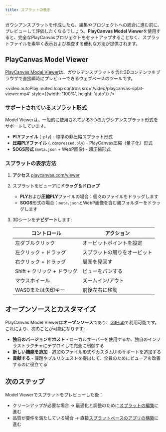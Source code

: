 ```yaml
---
title: スプラットの表示
---
```


ガウシアンスプラットを作成したら、編集やプロジェクトへの統合に進む前に、プレビューして評価したくなるでしょう。**PlayCanvas Model Viewer**を使用すると、完全なPlayCanvasプロジェクトをセットアップすることなく、スプラットファイルを素早く表示および検査する便利な方法が提供されます。

## PlayCanvas Model Viewer

[PlayCanvas Model Viewer](https://playcanvas.com/viewer)は、ガウシアンスプラットを含む3Dコンテンツをブラウザで直接瞬時にプレビューできるウェブベースのツールです。

<video autoPlay muted loop controls src='/video/playcanvas-splat-viewer.mp4' style={{width: '100%', height: 'auto'}} />

### サポートされているスプラット形式

Model Viewerは、一般的に使用されている3つのガウシアンスプラット形式をサポートしています。

- **PLYファイル** (`.ply`) - 標準の非圧縮スプラット形式
- **圧縮PLYファイル** (`.compressed.ply`) - PlayCanvas圧縮（量子化）形式
- **SOGS形式** (`meta.json` + WebP画像) - 超圧縮形式

### スプラットの表示方法

1. **アクセス** [playcanvas.com/viewer](https://playcanvas.com/viewer)
2. スプラットをビューアに**ドラッグ＆ドロップ**
    - **PLY**および**圧縮PLY**ファイルの場合：個々のファイルをドラッグします
    - **SOGS**形式の場合：`meta.json`とWebP画像を含む親フォルダーをドラッグします
3. 3Dシーンを**ナビゲート**します:

    | コントロール | アクション |
    |--------------|------------|
    | 左ダブルクリック | オービットポイントを設定 |
    | 左クリック + ドラッグ | スプラットの周りをオービット |
    | 右クリック + ドラッグ | 周囲を見回す |
    | Shift + クリック + ドラッグ | ビューをパンする |
    | マウスホイール | ズームイン/アウト |
    | WASDまたは矢印キー | 前後左右に移動 |

## オープンソースとカスタマイズ

PlayCanvas Model Viewerは**オープンソース**であり、[GitHub](https://github.com/playcanvas/model-viewer)で利用可能です。これにより、次のことが可能になります:

- **独自のバージョンをホスト** - ローカルサーバーを使用するか、独自のインフラストラクチャにデプロイして完全に制御する
- **新しい機能を追加** - 追加のファイル形式やカスタムUIのサポートを追加する
- **貢献する** - 課題やプルリクエストを提出して、全員のためにビューアを改善するのに役立てる

## 次のステップ

Model Viewerでスプラットをプレビューした後：

- クリーンアップが必要な場合 → 最適化と調整のために[スプラットの編集](../editing)に進む
- 品質が要件を満たしている場合 → 直接[スプラットベースのアプリの構築](../building)に進む
